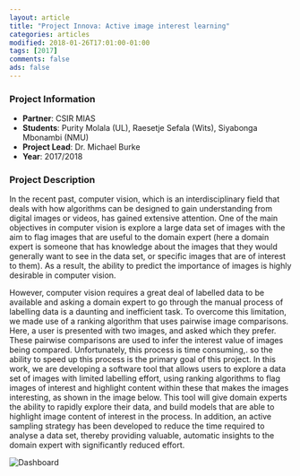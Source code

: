 ```yaml
---
layout: article
title: "Project Innova: Active image interest learning"
categories: articles
modified: 2018-01-26T17:01:00-01:00
tags: [2017]
comments: false
ads: false
---
```



### Project Information

* **Partner**: CSIR MIAS
* **Students**: Purity Molala (UL), Raesetje Sefala (Wits), Siyabonga Mbonambi (NMU)
* **Project Lead**: Dr. Michael Burke
* **Year**: 2017/2018

### Project Description

In the recent past, computer vision, which is an interdisciplinary field that deals with how algorithms can be designed to  gain understanding from digital images or videos, has gained extensive attention. One of the main objectives in computer vision is explore a large data set of images with the aim to flag images that are useful to the domain expert (here a domain expert is someone that has knowledge about the images that they would generally want to see in the data set, or specific images that are of interest to them).  As a result, the ability to predict the importance of images is highly desirable in computer vision. 

However, computer vision requires a great deal of labelled data to be available and asking a domain expert to go through the manual process of labelling data is a daunting and inefficient task. To overcome this limitation, we made use of a ranking algorithm that uses pairwise image comparisons. Here, a user is presented with two images, and asked which they prefer. These pairwise comparisons are used to infer the interest value of images being compared. Unfortunately, this process is time consuming,. so the  ability  to speed up this process is  the primary goal of this project.  In this work, we are developing a software tool that allows users to  explore a data set of images with limited labelling effort, using ranking algorithms to flag images of interest and highlight content within these that makes the images interesting, as shown in the image below. This tool will give  domain experts the ability to rapidly explore their data, and build models that are able to highlight image content of interest in the process.  In addition, an active sampling strategy has been developed to reduce the time required to analyse a data set, thereby providing valuable, automatic insights to the domain expert with significantly reduced effort.

![Dashboard](/images/rmunicipal-money.png)





